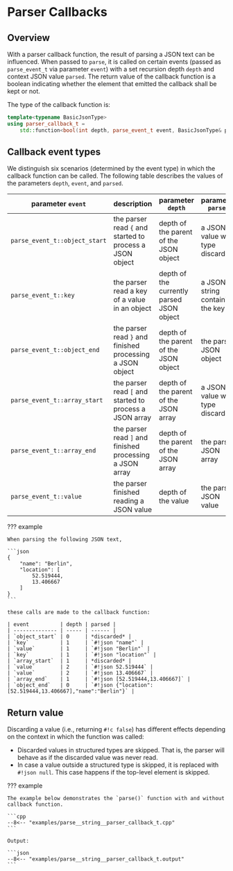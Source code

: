 # Parser Callbacks

## Overview

With a parser callback function, the result of parsing a JSON text can be influenced. When passed to `parse`, it is
called on certain events (passed as `parse_event_t` via parameter `event`) with a set recursion depth `depth` and
context JSON value `parsed`. The return value of the callback function is a boolean indicating whether the element that
emitted the callback shall be kept or not.

The type of the callback function is:

```cpp
template<typename BasicJsonType>
using parser_callback_t =
    std::function<bool(int depth, parse_event_t event, BasicJsonType& parsed)>;
```


## Callback event types

We distinguish six scenarios (determined by the event type) in which the callback function can be called. The following
table describes the values of the parameters `depth`, `event`, and `parsed`.

| parameter `event`             | description                                               | parameter `depth`                         | parameter `parsed`               |
|-------------------------------|-----------------------------------------------------------|-------------------------------------------|----------------------------------|
| `parse_event_t::object_start` | the parser read `{` and started to process a JSON object  | depth of the parent of the JSON object    | a JSON value with type discarded |
| `parse_event_t::key`          | the parser read a key of a value in an object             | depth of the currently parsed JSON object | a JSON string containing the key |
| `parse_event_t::object_end`   | the parser read `}` and finished processing a JSON object | depth of the parent of the JSON object    | the parsed JSON object           |
| `parse_event_t::array_start`  | the parser read `[` and started to process a JSON array   | depth of the parent of the JSON array     | a JSON value with type discarded |
| `parse_event_t::array_end`    | the parser read `]` and finished processing a JSON array  | depth of the parent of the JSON array     | the parsed JSON array            |
| `parse_event_t::value`        | the parser finished reading a JSON value                  | depth of the value                        | the parsed JSON value            |

??? example

    When parsing the following JSON text,
    
    ```json
    {
        "name": "Berlin",
        "location": [
            52.519444,
            13.406667
        ]
    }
    ```
    
    these calls are made to the callback function:
    
    | event          | depth | parsed |
    | -------------- | ----- | ------ |
    | `object_start` | 0     | *discarded* |
    | `key`          | 1     | `#!json "name"` |
    | `value`        | 1     | `#!json "Berlin"` |
    | `key`          | 1     | `#!json "location"` |
    | `array_start`  | 1     | *discarded* |
    | `value`        | 2     | `#!json 52.519444` |
    | `value`        | 2     | `#!json 13.406667` |
    | `array_end`    | 1     | `#!json [52.519444,13.406667]` |
    | `object_end`   | 0     | `#!json {"location":[52.519444,13.406667],"name":"Berlin"}` |

## Return value

Discarding a value (i.e., returning `#!c false`) has different effects depending on the context in which the function
was called:

- Discarded values in structured types are skipped. That is, the parser will behave as if the discarded value was never
  read.
- In case a value outside a structured type is skipped, it is replaced with `#!json null`. This case happens if the
  top-level element is skipped.

??? example

    The example below demonstrates the `parse()` function with and without callback function.

    ```cpp
    --8<-- "examples/parse__string__parser_callback_t.cpp"
    ```
    
    Output:

    ```json
    --8<-- "examples/parse__string__parser_callback_t.output"
    ```
